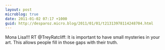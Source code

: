 ```yaml
---
layout: post
microblog: true
date: 2011-01-02 07:17 +1000
guid: http://desparoz.micro.blog/2011/01/01/t21313978114248704.html
---
```

Mona Lisa!!! RT @TreyRatcliff: It is important to have small mysteries in your art.  This allows people fill in those gaps with their truth.
